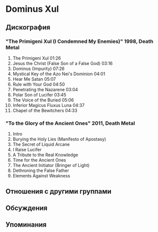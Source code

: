# Dominus Xul



## Дискография

### "The Primigeni Xul (I Condemned My Enemies)" 1998, Death Metal

1. The Primigeni Xul  01:26  
2. Jesus the Christ (False Son of a False God)  03:16  
3. Dominus (Impurity)  07:26 
4. Mystical Key of the Azo Nei's Dominion  04:01  
5. Hear Me Satan  05:07  
6. Rule with Your God  04:50 
7. Penetrating the Nazarene  03:04  
8. Polar Son of Lucifer  03:45
9. The Voice of the Buried  05:06
10. Inferior Magicus Fluxus Luna  04:37  
11. Chapel of the Bewitchers  04:33 

### "To the Glory of the Ancient Ones" 2011, Death Metal

01. Intro
02. Burying the Holy Lies (Manifesto of Apostasy)
03. The Secret of Liquid Arcane
04. I Raise Lucifer
05. A Tribute to the Real Knowledge
06. Time for the Ancient Ones
07. The Ancient Initiator (Bringer of Light)
08. Dethroning the False Father
09. Elements Against Weakness


## Отношения с другими группами


## Обсуждения


## Упоминания

